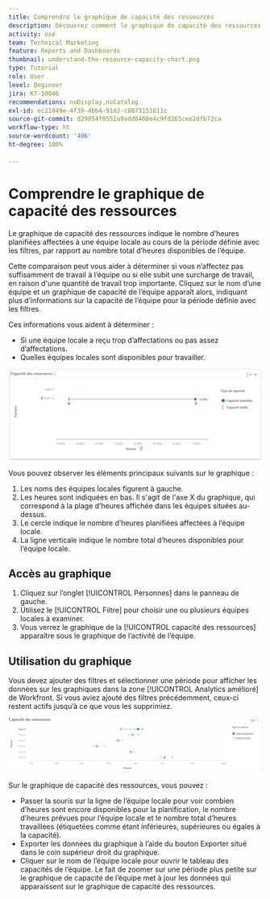 ```yaml
---
title: Comprendre le graphique de capacité des ressources
description: Découvrez comment le graphique de capacité des ressources dans [!UICONTROL Analytique améliorée] indique le nombre d’heures planifiées affectées à une équipe locale pour la période définie avec les filtres, par rapport au nombre total d’heures disponibles de l’équipe.
activity: use
team: Technical Marketing
feature: Reports and Dashboards
thumbnail: understand-the-resource-capacity-chart.png
type: Tutorial
role: User
level: Beginner
jira: KT-10046
recommendations: noDisplay,noCatalog
exl-id: ec21049e-4f39-4bb4-91d2-c8873151811c
source-git-commit: d29054f0551a9add8460e4c9fd265cee2dfb72ca
workflow-type: ht
source-wordcount: '406'
ht-degree: 100%

---
```


# Comprendre le graphique de capacité des ressources

Le graphique de capacité des ressources indique le nombre d’heures planifiées affectées à une équipe locale au cours de la période définie avec les filtres, par rapport au nombre total d’heures disponibles de l’équipe.

Cette comparaison peut vous aider à déterminer si vous n’affectez pas suffisamment de travail à l’équipe ou si elle subit une surcharge de travail, en raison d&#39;une quantité de travail trop importante. Cliquez sur le nom d’une équipe et un graphique de capacité de l’équipe apparaît alors, indiquant plus d’informations sur la capacité de l’équipe pour la période définie avec les filtres.

Ces informations vous aident à déterminer :

* Si une équipe locale a reçu trop d’affectations ou pas assez d’affectations.
* Quelles équipes locales sont disponibles pour travailler.

![Image montrant un graphique de la capacité des ressources avec des chiffres situés sur les zones décrites dans les puces ci-dessous](assets/section-3-2.png)

Vous pouvez observer les éléments principaux suivants sur le graphique :

1. Les noms des équipes locales figurent à gauche.
1. Les heures sont indiquées en bas. Il s&#39;agit de l&#39;axe X du graphique, qui correspond à la plage d’heures affichée dans les équipes situées au-dessus.
1. Le cercle indique le nombre d’heures planifiées affectées à l’équipe locale.
1. La ligne verticale indique le nombre total d’heures disponibles pour l’équipe locale.

## Accès au graphique

1. Cliquez sur l’onglet [!UICONTROL Personnes] dans le panneau de gauche.
1. Utilisez le [!UICONTROL Filtre] pour choisir une ou plusieurs équipes locales à examiner.
1. Vous verrez le graphique de la [!UICONTROL capacité des ressources] apparaître sous le graphique de l’activité de l’équipe.

## Utilisation du graphique

Vous devez ajouter des filtres et sélectionner une période pour afficher les données sur les graphiques dans la zone [!UICONTROL Analytics amélioré] de Workfront. Si vous aviez ajouté des filtres précédemment, ceux-ci restent actifs jusqu’à ce que vous les supprimiez.

![Image montrant un graphique de capacité des ressources](assets/section-3-3.png)

Sur le graphique de capacité des ressources, vous pouvez :

* Passer la souris sur la ligne de l’équipe locale pour voir combien d’heures sont encore disponibles pour la planification, le nombre d’heures prévues pour l’équipe locale et le nombre total d’heures travaillées (étiquetées comme étant inférieures, supérieures ou égales à la capacité).
* Exporter les données du graphique à l’aide du bouton Exporter situé dans le coin supérieur droit du graphique.
* Cliquer sur le nom de l’équipe locale pour ouvrir le tableau des capacités de l’équipe. Le fait de zoomer sur une période plus petite sur le graphique de capacité de l’équipe met à jour les données qui apparaissent sur le graphique de capacité des ressources.
